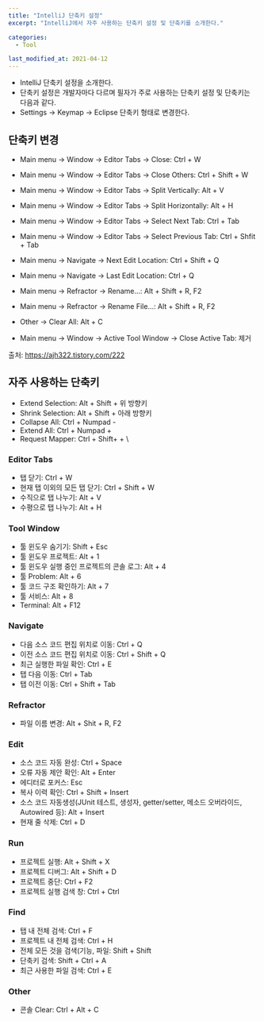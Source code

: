 ```yaml
---
title: "IntelliJ 단축키 설정"
excerpt: "IntelliJ에서 자주 사용하는 단축키 설정 및 단축키를 소개한다."

categories:
  - Tool

last_modified_at: 2021-04-12
---
```

- IntelliJ 단축키 설정을 소개한다.
- 단축키 설정은 개발자마다 다르며 필자가 주로 사용하는 단축키 설정 및 단축키는 다음과 같다.
- Settings -> Keymap -> Eclipse 단축키 형태로 변경한다.



## 단축키 변경
- Main menu -> Window -> Editor Tabs -> Close: Ctrl + W
- Main menu -> Window -> Editor Tabs -> Close Others: Ctrl + Shift + W
- Main menu -> Window -> Editor Tabs -> Split Vertically: Alt + V
- Main menu -> Window -> Editor Tabs -> Split Horizontally: Alt + H
- Main menu -> Window -> Editor Tabs -> Select Next Tab: Ctrl + Tab
- Main menu -> Window -> Editor Tabs -> Select Previous Tab: Ctrl + Shfit + Tab

- Main menu -> Navigate -> Next Edit Location: Ctrl + Shift + Q
- Main menu -> Navigate -> Last Edit Location: Ctrl + Q

- Main menu -> Refractor -> Rename...: Alt + Shift + R, F2
- Main menu -> Refractor -> Rename File...: Alt + Shift + R, F2

- Other -> Clear All: Alt + C

- Main menu -> Window -> Active Tool Window -> Close Active Tab: 제거

출처: <https://ajh322.tistory.com/222>



## 자주 사용하는 단축키
- Extend Selection: Alt + Shift + 위 방향키
- Shrink Selection: Alt + Shift + 아래 방향키
- Collapse All: Ctrl + Numpad -
- Extend All: Ctrl + Numpad +
- Request Mapper: Ctrl + Shift+ + \


### Editor Tabs
- 탭 닫기: Ctrl + W
- 현재 탭 이외의 모든 탭 닫기: Ctrl + Shift + W
- 수직으로 탭 나누기: Alt + V
- 수평으로 탭 나누기: Alt + H


### Tool Window
- 툴 윈도우 숨기기: Shift + Esc
- 툴 윈도우 프로젝트: Alt + 1
- 툴 윈도우 실행 중인 프로젝트의 콘솔 로그: Alt + 4
- 툴 Problem: Alt + 6
- 툴 코드 구조 확인하기: Alt + 7
- 툴 서비스: Alt + 8
- Terminal: Alt + F12


### Navigate
- 다음 소스 코드 편집 위치로 이동: Ctrl + Q
- 이전 소스 코드 편집 위치로 이동: Ctrl + Shift + Q
- 최근 실행한 파일 확인: Ctrl + E
- 탭 다음 이동: Ctrl + Tab
- 탭 이전 이동: Ctrl + Shift + Tab


### Refractor
- 파일 이름 변경: Alt + Shit + R, F2


### Edit
- 소스 코드 자동 완성: Ctrl + Space
- 오류 자동 제안 확인: Alt + Enter
- 에디터로 포커스: Esc
- 복사 이력 확인: Ctrl + Shift + Insert
- 소스 코드 자동생성(JUnit 테스트, 생성자, getter/setter, 메소드 오버라이드, Autowired 등): Alt + Insert
- 현재 줄 삭제: Ctrl + D


### Run
- 프로젝트 실행: Alt + Shift + X
- 프로젝트 디버그: Alt + Shift + D
- 프로젝트 중단: Ctrl + F2
- 프로젝트 실행 검색 창: Ctrl + Ctrl


### Find
- 탭 내 전체 검색: Ctrl + F
- 프로젝트 내 전체 검색: Ctrl + H
- 전체 모든 것을 검색(기능, 파일: Shift + Shift
- 단축키 검색: Shift + Ctrl + A
- 최근 사용한 파일 검색: Ctrl + E


### Other
- 콘솔 Clear: Ctrl + Alt + C
